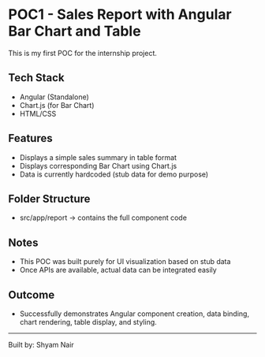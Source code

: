 # POC1 - Sales Report with Angular Bar Chart and Table

This is my first POC for the internship project.

##  Tech Stack
- Angular (Standalone)
- Chart.js (for Bar Chart)
- HTML/CSS

##  Features
- Displays a simple sales summary in table format
- Displays corresponding Bar Chart using Chart.js
- Data is currently hardcoded (stub data for demo purpose)

##  Folder Structure
- src/app/report → contains the full component code

##  Notes
- This POC was built purely for UI visualization based on stub data
- Once APIs are available, actual data can be integrated easily

##  Outcome
- Successfully demonstrates Angular component creation, data binding, chart rendering, table display, and styling.

---

Built by: Shyam Nair
